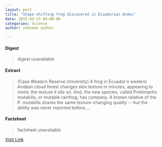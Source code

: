 ```yaml
---
layout: post
title: "Shape-shifting frog discovered in Ecuadorian Andes"
date: 2015-03-23 04:00:00
categories: Science
author: unknown author

---
```



#### Digest
>digest unavailable

#### Extract
>(Case Western Reserve University) A frog in Ecuador's western Andean cloud forest changes skin texture in minutes, appearing to mimic the texture it sits on. And, the new species, called Pristimantis mutabilis, or mutable rainfrog, has company. A known relative of the P. mutabilis shares the same texture-changing quality -- but the ability was never reported before....

#### Factsheet
>factsheet unavailable

[Visit Link](http://www.eurekalert.org/pub_releases/2015-03/cwru-sfd032315.php)


